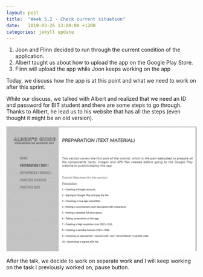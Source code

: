 ```yaml
---
layout: post
title:  "Week 5.2 - Check current situation"
date:   2019-03-26 13:00:00 +1200
categories: jekyll update
---
```

1. Joon and Flinn decided to run through the current condition of the application.
2. Albert taught us about how to upload the app on the Google Play Store.
3. Flinn will upload the app while Joon keeps working on the app

Today, we discuss how the app is at this point and what we need to work on after this sprint.<br>

While our discuss, we talked with Albert and realized that we need an ID and password for BIT student and there are some steps to go through. Thanks to Albert, he lead us to his website that has all the steps (even thought it might be an old version).

![March_26_1](/assets/img/March_26_1.JPG)

After the talk, we decide to work on separate work and I will keep working on the task I previously worked on, pause button.